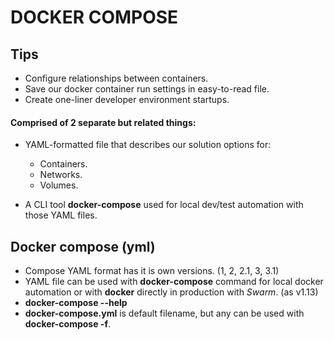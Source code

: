 # DOCKER COMPOSE
## Tips

- Configure relationships between containers.
- Save our docker container run settings in easy-to-read file.
- Create one-liner developer environment startups.

#### Comprised of 2 separate but related things:

- YAML-formatted file that describes our solution options for:
	- Containers.
	- Networks.
	- Volumes.

- A CLI tool **docker-compose** used for local dev/test automation with those YAML files.

## Docker compose (yml)

- Compose YAML format has it is own versions. (1, 2, 2.1, 3, 3.1)
- YAML file can be used with **docker-compose** command for local docker automation or with **docker** directly in production with *Swarm*. (as v1.13)
- **docker-compose --help** 
- **docker-compose.yml** is default filename, but any can be used with **docker-compose -f**.